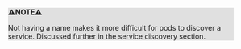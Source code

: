 <div style="margin:2em; background-color: #e0e0e0;">

<strong>⚠️NOTE️️️⚠️</strong>

Not having a name makes it more difficult for pods to discover a service. Discussed further in the service discovery section.
</div>

